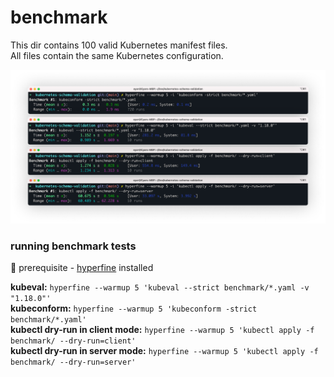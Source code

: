 # benchmark
This dir contains 100 valid Kubernetes manifest files.  
All files contain the same Kubernetes configuration.  

[![benchmark-results](https://raw.githubusercontent.com/datreeio/kubernetes-schema-validation/main/images/benchmark-test-results.png)](#) 

### running benchmark tests
:wrench: prerequisite - [hyperfine](https://github.com/sharkdp/hyperfine) installed  

**kubeval:** `hyperfine --warmup 5 'kubeval --strict benchmark/*.yaml -v "1.18.0"'`  
**kubeconform:** `hyperfine --warmup 5 'kubeconform -strict benchmark/*.yaml'`  
**kubectl dry-run in client mode:** `hyperfine --warmup 5 'kubectl apply -f benchmark/ --dry-run=client'`  
**kubectl dry-run in server mode:** `hyperfine --warmup 5 'kubectl apply -f benchmark/ --dry-run=server'`  
